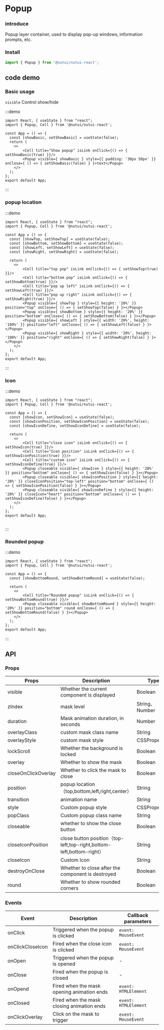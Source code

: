 # Popup

### introduce

Popup layer container, used to display pop-up windows, information prompts, etc.

### Install

``` javascript
import { Popup } from '@nutui/nutui-react';
```

## code demo

### Basic usage

`visible` Control show/hide

:::demo
```tsx
import React, { useState } from "react";
import { Popup, Cell } from '@nutui/nutui-react';

const App = () => {
  const [showBasic, setShowBasic] = useState(false);
  return (
    <>
        <Cell title="Show popup" isLink onClick={() => { setShowBasic(true) }}/>
        <Popup visible={ showBasic } style={{ padding: '30px 50px' }} onClose={ () => { setShowBasic(false) } }>text</Popup>
    </>
  );
};
export default App;

```
:::

### popup location

:::demo
```tsx
import React, { useState } from "react";
import { Popup, Cell } from '@nutui/nutui-react';

const App = () => {
  const [showTop, setShowTop] = useState(false);
  const [showBottom, setShowBottom] = useState(false);
  const [showLeft, setShowLeft] = useState(false);
  const [showRight, setShowRight] = useState(false);

  return (
    <>
        <Cell title="top pop" isLink onClick={() => { setShowTop(true) }}/>
        <Cell title="bottom pop" isLink onClick={() => { setShowBottom(true) }}/>
        <Cell title="pop up left" isLink onClick={() => { setShowLeft(true) }}/>
        <Cell title="pop up right" isLink onClick={() => { setShowRight(true) }}/>
        <Popup visible={ showTop } style={{ height: '20%' }} position="top" onClose={ () => { setShowTop(false) } }></Popup>
        <Popup visible={ showBottom } style={{ height: '20%' }} position="bottom" onClose={ () => { setShowBottom(false) } }></Popup>
        <Popup visible={ showLeft } style={{ width: '20%', height: '100%' }} position="left" onClose={ () => { setShowLeft(false) } }></Popup>
        <Popup visible={ showRight } style={{ width: '20%', height: '100%' }} position="right" onClose={ () => { setShowRight(false) } }></Popup>
    </>
  );
};
export default App;

```
:::

### Icon

:::demo
```tsx
import React, { useState } from "react";
import { Popup, Cell } from '@nutui/nutui-react';

const App = () => {
  const [showIcon, setShowIcon] = useState(false);
  const [showIconPosition, setShowIconPosition] = useState(false);
  const [showIconDefine, setShowIconDefine] = useState(false);

  return (
    <>
        <Cell title="close icon" isLink onClick={() => { setShowIcon(true) }}/>
        <Cell title="Icon position" isLink onClick={() => { setShowIconPosition(true) }}/>
        <Cell title="custom icon" isLink onClick={() => { setShowIconDefine(true) }}/>
        <Popup closeable visible={ showIcon } style={{ height: '20%' }} position="bottom" onClose={ () => { setShowIcon(false) } }></Popup>
        <Popup closeable visible={ showIconPosition } style={{ height: '20%' }} closeIconPosition="top-left" position="bottom" onClose={ () => { setShowIconPosition(false) } }></Popup>
        <Popup closeable visible={ showIconDefine } style={{ height: '20%' }} closeIcon="heart" position="bottom" onClose={ () => { setShowIconDefine(false) } }></Popup>
    </>
  );
};
export default App;


```
:::

### Rounded popup

:::demo
```tsx
import React, { useState } from "react";
import { Popup, Cell } from '@nutui/nutui-react';

const App = () => {
  const [showBottomRound, setShowBottomRound] = useState(false);

  return (
    <>
        <Cell title="Rounded popup" isLink onClick={() => { setShowBottomRound(true) }}/>
        <Popup closeable visible={ showBottomRound } style={{ height: '20%' }} position="bottom" round onClose={ () => { setShowBottomRound(false) } }></Popup>
    </>
  );
};
export default App;
```
:::

## API

### Props

| Props                   | Description                                      | Type           | Default        |
|------------------------|-------------------------------------------------------------|----------------|---------------|
| visible                | Whether the current component is displayed                | Boolean        | `false`       |
| zIndex                | mask level                                                    | String、Number | `2000`        |
| duration               | Mask animation duration, in seconds                                 | Number | `0.3`         |
| overlayClass          | custom mask class name                                              | String         | -             |
| overlayStyle          | custom mask style                                              | CSSProperties  | -             |
| lockScroll            | Whether the background is locked                                                | Boolean        | `true`       |
| overlay                | Whether to show the mask                                                | Boolean        | `true`        |
| closeOnClickOverlay | Whether to click the mask to close                                            | Boolean        | `true`        |
| position               | popup location（top,bottom,left,right,center）                    | String         | `"center"`    |
| transition             | animation name                                                      | String         | -             |
| style                  | Custom popup style                                              | CSSProperties  | -             |
| popClass              | Custom popup class name                                              | String         | -             |
| closeable              | whether to show the close button                                            | Boolean        | `false`        |
| closeIconPosition    | close button position（top-left,top-right,bottom-left,bottom-right） | String         | `"top-right"` |
| closeIcon             | Custom Icon                                                 | String         | `"close"`     |
| destroyOnClose       | Whether to close after the component is destroyed                                          | Boolean        | `true`        |
| round                  | Whether to show rounded corners                                                | Boolean        | `false`       |

### Events

| Event           | Description                   | Callback parameters       |
|------------------|------------------------|----------------|
| onClick            | Triggered when the popup is clicked         | `event: MouseEvent` |
| onClickCloseIcon | Fired when the close icon is clicked     | `event: MouseEvent` |
| onOpen             | Triggered when the popup is opened         | -              |
| onClose            | Fired when the popup is closed         | -              |
| onOpend            | Fired when the mask opening animation ends | `event: HTMLElement` |
| onClosed           | Fired when the mask closing animation ends | `event: HTMLElement` |
| onClickOverlay    | Click on the mask to trigger           | `event: MouseEvent` |
